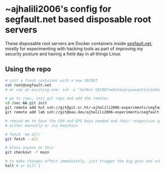 # ~ajhalili2006's config for segfault.net based disposable root servers

These disposable root servers are Docker containers inside [segfault.net](https://thc.org/segfault), mostly for experimenting with hacking tools as part of improving my security posture and having
a field day in all things Linux.

## Using the repo

```bash
# init a fresh container with a new SECRET
ssh root@segfault.net
# or use an existing one: ssh -o "SetEnv SECRET=whateveryouwanttoleakhere root@segfault.net"

# go to /sec, init git repo and add the remotes
cd /sec && git init
git remote add hut ssh://git@git.sr.ht/~ajhalili2006-experiments/segfault-config-hub
git remote add lab ssh://git@mau.dev/ajhalili2006-experiments/segfault-config-hub

# remind me to have the SSH and GPG keys needed and their respective agents are fired up
# either manually or via keychain

# fetch 'em all!
git fetch --all

# bless anyone on this
git checkout -f main

# to make changes effect immediately, just trigger the big guns and ssh again
halt # or kill 1
```
